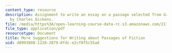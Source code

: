 ```yaml
---
content_type: resource
description: Assignment to write an essay on a passage selected from Great Expectations
  by Charles Dickens.
file: /media/https%3A/open-learning-course-data-rc.s3.amazonaws.com/21l-003-introduction-to-fiction-spring-2002/d8993888122828790fdce2cf0f5c55ad_great_expectation.pdf
file_type: application/pdf
resourcetype: Document
title: More Suggestions for Writing about Passages of Fiction
uid: d8993888-1228-2879-0fdc-e2cf0f5c55ad
---
```

